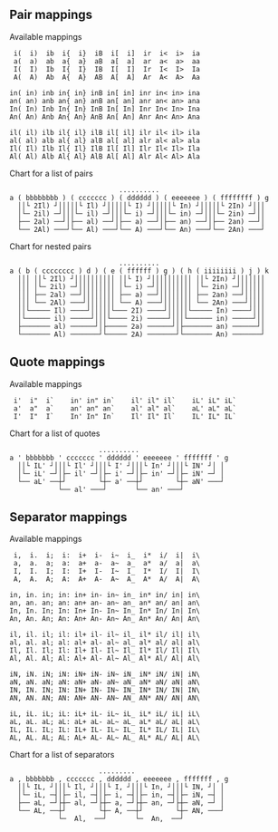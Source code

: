 ## Pair mappings

Available mappings

     i(  i)  ib  i{  i}  iB  i[  i]  ir  i<  i>  ia
     a(  a)  ab  a{  a}  aB  a[  a]  ar  a<  a>  aa
     I(  I)  Ib  I{  I}  IB  I[  I]  Ir  I<  I>  Ia
     A(  A)  Ab  A{  A}  AB  A[  A]  Ar  A<  A>  Aa

    in( in) inb in{ in} inB in[ in] inr in< in> ina
    an( an) anb an{ an} anB an[ an] anr an< an> ana
    In( In) Inb In{ In} InB In[ In] Inr In< In> Ina
    An( An) Anb An{ An} AnB An[ An] Anr An< An> Ana

    il( il) ilb il{ il} ilB il[ il] ilr il< il> ila
    al( al) alb al{ al} alB al[ al] alr al< al> ala
    Il( Il) Ilb Il{ Il} IlB Il[ Il] Ilr Il< Il> Ila
    Al( Al) Alb Al{ Al} AlB Al[ Al] Alr Al< Al> Ala

Chart for a list of pairs

```
                           ..........
a ( bbbbbbbb ) ( ccccccc ) ( dddddd ) ( eeeeeee ) ( ffffffff ) g
  ││└ 2Il) ┘│││││└ Il) ┘│││││└ I) ┘│││││└ In) ┘│││││└ 2In) ┘│││
  │└─ 2il) ─┘│││└─ il) ─┘│││└─ i) ─┘│││└─ in) ─┘│││└─ 2in) ─┘││
  ├── 2al) ──┘│├── al) ──┘│├── a) ──┘│├── an) ──┘│├── 2an) ──┘│
  └── 2Al) ───┘└── Al) ───┘└── A) ───┘└── An) ───┘└── 2An) ───┘
```

Chart for nested pairs

```
                           ..........
a ( b ( cccccccc ) d ) ( e ( ffffff ) g ) ( h ( iiiiiiii ) j ) k
  │││ ││└ 2Il) ┘││││││││││ ││└ I) ┘││││││││││ ││└ 2In) ┘│││││││
  │││ │└─ 2il) ─┘│││││││││ │└─ i) ─┘│││││││││ │└─ 2in) ─┘││││││
  │││ ├── 2al) ──┘││││││││ ├── a) ──┘││││││││ ├── 2an) ──┘│││││
  │││ └── 2Al) ───┘│││││││ └── A) ───┘│││││││ └── 2An) ───┘││││
  ││└───── Il) ────┘│││││└─── 2I) ────┘│││││└───── In) ────┘│││
  │└────── il) ─────┘│││└──── 2i) ─────┘│││└────── in) ─────┘││
  ├─────── al) ──────┘│├───── 2a) ──────┘│├─────── an) ──────┘│
  └─────── Al) ───────┘└───── 2A) ───────┘└─────── An) ───────┘
```

## Quote mappings

Available mappings

```
 i'  i"  i`    in' in" in`    il' il" il`    iL' iL" iL`
 a'  a"  a`    an' an" an`    al' al" al`    aL' aL" aL`
 I'  I"  I`    In' In" In`    Il' Il" Il`    IL' IL" IL`
```

Chart for a list of quotes

```
                      ..........
a ' bbbbbbb ' ccccccc ' dddddd ' eeeeeee ' fffffff ' g
  ││└ IL' ┘│││└ Il' ┘│││└ I' ┘│││└ In' ┘│││└ IN' ┘│ │
  │└─ iL' ─┘│├─ il' ─┘│├─ i' ─┘│├─ in' ─┘│├─ iN' ─┘ │
  └── aL' ──┼┘        └┼─ a' ──┼┘        └┼─ aN' ───┘
            └── al' ───┘       └── an' ───┘
```

## Separator mappings

Available mappings

```
 i,  i.  i;  i:  i+  i-  i~  i_  i*  i/  i|  i\
 a,  a.  a;  a:  a+  a-  a~  a_  a*  a/  a|  a\
 I,  I.  I;  I:  I+  I-  I~  I_  I*  I/  I|  I\
 A,  A.  A;  A:  A+  A-  A~  A_  A*  A/  A|  A\

in, in. in; in: in+ in- in~ in_ in* in/ in| in\
an, an. an; an: an+ an- an~ an_ an* an/ an| an\
In, In. In; In: In+ In- In~ In_ In* In/ In| In\
An, An. An; An: An+ An- An~ An_ An* An/ An| An\

il, il. il; il: il+ il- il~ il_ il* il/ il| il\
al, al. al; al: al+ al- al~ al_ al* al/ al| al\
Il, Il. Il; Il: Il+ Il- Il~ Il_ Il* Il/ Il| Il\
Al, Al. Al; Al: Al+ Al- Al~ Al_ Al* Al/ Al| Al\

iN, iN. iN; iN: iN+ iN- iN~ iN_ iN* iN/ iN| iN\
aN, aN. aN; aN: aN+ aN- aN~ aN_ aN* aN/ aN| aN\
IN, IN. IN; IN: IN+ IN- IN~ IN_ IN* IN/ IN| IN\
AN, AN. AN; AN: AN+ AN- AN~ AN_ AN* AN/ AN| AN\

iL, iL. iL; iL: iL+ iL- iL~ iL_ iL* iL/ iL| iL\
aL, aL. aL; aL: aL+ aL- aL~ aL_ aL* aL/ aL| aL\
IL, IL. IL; IL: IL+ IL- IL~ IL_ IL* IL/ IL| IL\
AL, AL. AL; AL: AL+ AL- AL~ AL_ AL* AL/ AL| AL\
```

Chart for a list of separators

```
                      .........
a , bbbbbbb , ccccccc , dddddd , eeeeeee , fffffff , g
  ││└ IL, ┘│││└ Il, ┘│││└ I, ┘│││└ In, ┘│││└ IN, ┘│ │
  │└─ iL, ─┤│├─ il, ─┤│├─ i, ─┤│├─ in, ─┤│├─ iN, ─┤ │
  ├── aL, ─┘├┼─ al, ─┘├┼─ a, ─┘├┼─ an, ─┘├┼─ aN, ─┘ │
  └── AL, ──┼┘        └┼─ A, ──┼┘        └┼─ AN, ───┘
            └─  Al,  ──┘       └─  An,  ──┘
```

